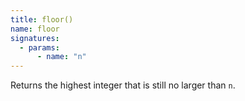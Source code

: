 ```yaml
---
title: floor()
name: floor
signatures:
  - params:
      - name: "n"
---
```


Returns the highest integer that is still no larger than `n`.

